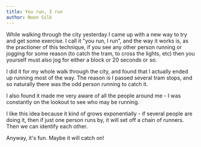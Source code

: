```yaml
---
title: You run, I run
author: Noon Silk
---
```


While walking through the city yesterday I came up with a new way to try and
get some exercise. I call it "you run, I run", and the way it works is, as the
practioner of this technique, if you see any other person running or jogging
for some reason (to catch the tram, to cross the lights, etc) then you
yourself must also jog for either a block or 20 seconds or so.

I did it for my whole walk through the city, and found that I actually ended
up running most of the way. The reason is I passed several tram stops, and so
naturally there was the odd person running to catch it.

I also found it made me very aware of all the people around me - I was
constantly on the lookout to see who may be running.

I like this idea because it kind of grows exponentially - if several people
are doing it, then if just one person runs by, it will set off a chain of
runners. Then we can identify each other.

Anyway, it's fun. Maybe it will catch on!
